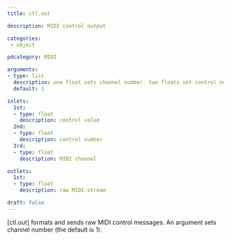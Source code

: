```yaml
---
title: ctl.out

description: MIDI control output

categories:
 - object

pdcategory: MIDI

arguments:
- type: list
  description: one float sets channel number. two floats set control number and channel
  default: 1

inlets:
  1st:
  - type: float
    description: control value
  2nd:
  - type: float
    description: control number
  3rd:
  - type: float
    description: MIDI channel

outlets:
  1st:
  - type: float
    description: raw MIDI stream

draft: false
---
```


[ctl.out] formats and sends raw MIDI control messages. An argument sets channel number (the default is 1).
